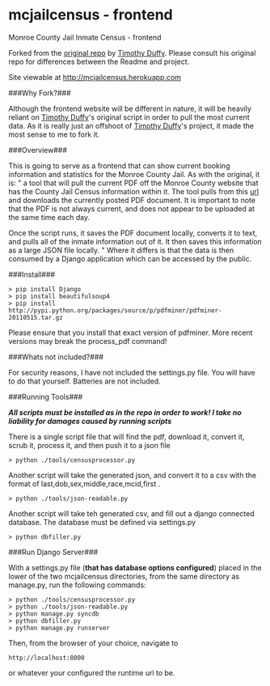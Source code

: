mcjailcensus - frontend
=======================

Monroe County Jail Inmate Census - frontend

Forked from the [original repo](https://github.com/thequbit/mcjailcensus) by [Timothy Duffy](https://github.com/thequbit). Please consult his original repo for differences between the Readme and project.

Site viewable at http://mcjailcensus.herokuapp.com

###Why Fork?###

Although the frontend website will be different in nature, it will be heavily reliant on [Timothy Duffy](https://github.com/thequbit)'s original script in order to pull the most current data. As it is really just an offshoot of [Timothy Duffy](https://github.com/thequbit)'s project, it made the most sense to me to fork it. 

###Overview###

This is going to serve as a frontend that can show current booking information and statistics for the Monroe County Jail. As with the original, it is: " a tool that will pull the current PDF off the Monroe County website that has the County Jail Census information
within it.  The tool pulls from this [url](http://www2.monroecounty.gov/sheriff-inmate) and downloads the currently
posted PDF document.  It is important to note that the PDF is not always current, and does not appear to be uploaded at
the same time each day.

Once the script runs, it saves the PDF document locally, converts it to text, and pulls all of the inmate information out of it.  It then saves this information as a large JSON file locally. "  Where it differs is that the data is then consumed by a Django application which can be accessed by the public. 

###Install###

	> pip install Django
    > pip install beautifulsoup4
    > pip install http://pypi.python.org/packages/source/p/pdfminer/pdfminer-20110515.tar.gz

Please ensure that you install that exact version of pdfminer. More recent versions may break the process_pdf command!

###Whats not included?###

For security reasons, I have not included the settings.py file. You will have to do that yourself. Batteries are not included. 
    
###Running Tools###

***All scripts must be installed as in the repo in order to work! I take no liability for damages caused by running scripts***

There is a single script file that will find the pdf, download it, convert it, scrub it, process it, and then push it 
to a json file

    > python ./tools/censusprocessor.py

Another script will take the generated json, and convert it to a csv with the format of last,dob,sex,middle,race,mcid,first .

    > python ./tools/json-readable.py

Another script will take teh generated csv, and fill out a django connected database. The database must be defined via settings.py

    > python dbfiller.py


###Run Django Server###

With a  settings.py file (**that has database options configured**) placed in the lower of the two mcjailcensus directories, from the same directory as manage.py, run the following commands:

	> python ./tools/censusprocessor.py
	> python ./tools/json-readable.py
	> python manage.py syncdb
	> python dbfiller.py
	> python manage.py runserver

Then, from the browser of your choice, navigate to 

	http://localhost:8000

or whatever your configured the runtime url to be. 
    
